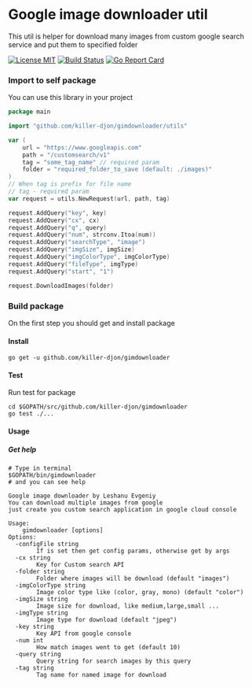# Google image downloader util
This util is helper for download many images from custom google search service and put them to specified folder

[![License MIT](https://img.shields.io/apm/l/vim-mode.svg)](https://en.wikipedia.org/wiki/MIT_License)
[![Build Status](https://travis-ci.com/killer-djon/gimdownloader.svg?branch=master)](https://travis-ci.com/killer-djon/gimdownloader)
[![Go Report Card](https://goreportcard.com/badge/github.com/killer-djon/gimdownloader)](https://goreportcard.com/report/github.com/killer-djon/gimdownloader)

### Import to self package
You can use this library in your project
```go
package main

import "github.com/killer-djon/gimdownloader/utils"

var (
    url = "https://www.googleapis.com"
    path = "/customsearch/v1"
    tag = "some_tag_name" // required param
    folder = "required_folder_to_save (default: ./images)"
)
// When tag is prefix for file name
// tag - required param
var request = utils.NewRequest(url, path, tag)

request.AddQuery("key", key)
request.AddQuery("cx", cx)
request.AddQuery("q", query)
request.AddQuery("num", strconv.Itoa(num))
request.AddQuery("searchType", "image")
request.AddQuery("imgSize", imgSize)
request.AddQuery("imgColorType", imgColorType)
request.AddQuery("fileType", imgType)
request.AddQuery("start", "1")

request.DownloadImages(folder)
```

### Build package
On the first step you should get and install package
#### Install
```
go get -u github.com/killer-djon/gimdownloader
```
#### Test
Run test for package
```
cd $GOPATH/src/github.com/killer-djon/gimdownloader
go test ./...
```

#### Usage
##### Get help
```
# Type in terminal
$GOPATH/bin/gimdownloader
# and you can see help

Google image downloader by Leshanu Evgeniy
You can download multiple images from google
just create you custom search application in google cloud console

Usage:
	gimdownloader [options] 
Options:
  -configFile string
    	If is set then get config params, otherwise get by args
  -cx string
    	Key for Custom search API
  -folder string
    	Folder where images will be download (default "images")
  -imgColorType string
    	Image color type like (color, gray, mono) (default "color")
  -imgSize string
    	Image size for download, like medium,large,small ...
  -imgType string
    	Image type for download (default "jpeg")
  -key string
    	Key API from google console
  -num int
    	How match images went to get (default 10)
  -query string
    	Query string for search images by this query
  -tag string
    	Tag name for named image for download
```